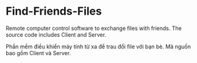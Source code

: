 # Find-Friends-Files
Remote computer control software to exchange files with friends. The source code includes Client and Server.
 
Phần mềm điều khiển máy tính từ xa để trau đổi file với bạn bè. Mã nguồn bao gồm Client và Server.
